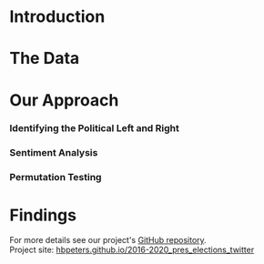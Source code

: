 # Introduction

# The Data

# Our Approach
### Identifying the Political Left and Right

### Sentiment Analysis

### Permutation Testing

# Findings


For more details see our project's [GitHub repository](https://github.com/hbpeters/2016-2020_elections_on_twitter).  
Project site: [hbpeters.github.io/2016-2020_pres_elections_twitter](https://hbpeters.github.io/2016-2020_pres_elections_twitter/)
